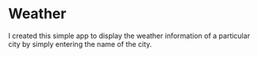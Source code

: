 # Weather
I created this simple app to display the weather information of a particular city by simply entering the name of the city.
